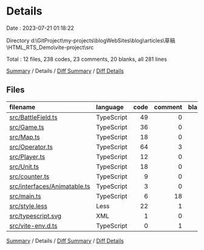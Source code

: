 # Details

Date : 2023-07-21 01:18:22

Directory d:\\GitProject\\my-projects\\blogWebSites\\blog\\articles\\草稿\\HTML_RTS_Demo\\vite-project\\src

Total : 12 files,  238 codes, 23 comments, 20 blanks, all 281 lines

[Summary](results.md) / Details / [Diff Summary](diff.md) / [Diff Details](diff-details.md)

## Files
| filename | language | code | comment | blank | total |
| :--- | :--- | ---: | ---: | ---: | ---: |
| [src/BattleField.ts](/src/BattleField.ts) | TypeScript | 49 | 0 | 1 | 50 |
| [src/Game.ts](/src/Game.ts) | TypeScript | 36 | 0 | 1 | 37 |
| [src/Map.ts](/src/Map.ts) | TypeScript | 18 | 0 | 2 | 20 |
| [src/Operator.ts](/src/Operator.ts) | TypeScript | 64 | 3 | 1 | 68 |
| [src/Player.ts](/src/Player.ts) | TypeScript | 12 | 0 | 1 | 13 |
| [src/Unit.ts](/src/Unit.ts) | TypeScript | 18 | 0 | 5 | 23 |
| [src/counter.ts](/src/counter.ts) | TypeScript | 9 | 0 | 1 | 10 |
| [src/interfaces/Animatable.ts](/src/interfaces/Animatable.ts) | TypeScript | 3 | 0 | 0 | 3 |
| [src/main.ts](/src/main.ts) | TypeScript | 6 | 18 | 5 | 29 |
| [src/style.less](/src/style.less) | Less | 22 | 1 | 2 | 25 |
| [src/typescript.svg](/src/typescript.svg) | XML | 1 | 0 | 0 | 1 |
| [src/vite-env.d.ts](/src/vite-env.d.ts) | TypeScript | 0 | 1 | 1 | 2 |

[Summary](results.md) / Details / [Diff Summary](diff.md) / [Diff Details](diff-details.md)